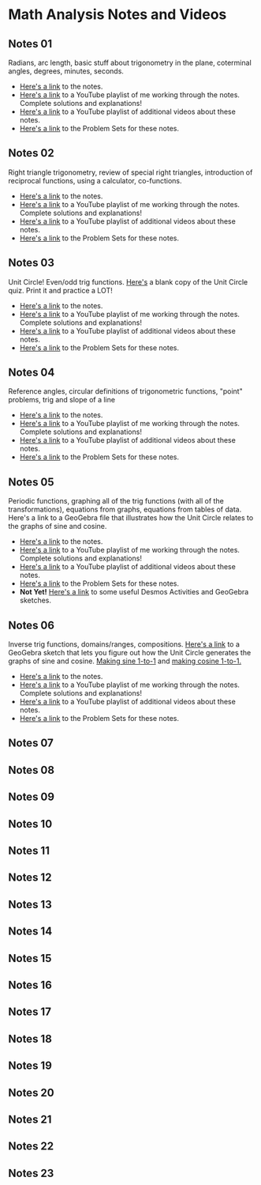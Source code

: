 # Math Analysis Notes and Videos

## Notes 01
Radians, arc length, basic stuff about trigonometry in the plane, coterminal angles, degrees, minutes, seconds. 

* [Here's a link](https://docs.google.com/open?id=0B11F_FpivrRiOWMxZDUwY2YtNmUyYy00MjY0LWE1OTItMjRiMTgxNWI4Yzg3) to the notes.
* [Here's a link](https://www.youtube.com/playlist?list=PL6iwkLfBjZiyYvkmJm0jZsvpSiyFUuaAQ) to a YouTube playlist of me working through the notes.  Complete solutions and explanations!
* [Here's a link](http://www.youtube.com/playlist?list=PL9943437C63EE9802) to a YouTube playlist of additional videos about these notes.
* [Here's a link](https://drive.google.com/file/d/0B11F_FpivrRiN0hQa2FJZGkzcms/edit?usp=sharing) to the Problem Sets for these notes.

## Notes 02
Right triangle trigonometry, review of special right triangles, introduction of reciprocal functions, using a calculator, co-functions.

* [Here's a link](https://docs.google.com/open?id=0B11F_FpivrRiNzcxMGIwMTItZTczMS00ZTYxLTgwYzAtMGI0MjI4ZjM0MGI1) to the notes.
* [Here's a link](https://www.youtube.com/playlist?list=PL6iwkLfBjZiyXHUGuExc6gmDd_SnWxIS4) to a YouTube playlist of me working through the notes.  Complete solutions and explanations!
* [Here's a link](http://www.youtube.com/playlist?list=PL6iwkLfBjZizVBQsFGdaNGeHwgB1wqM2D) to a YouTube playlist of additional videos about these notes.
* [Here's a link](https://drive.google.com/file/d/0B11F_FpivrRiOWtxLXlhb2dfd00/edit?usp=sharing) to the Problem Sets for these notes.

## Notes 03
Unit Circle!  Even/odd trig functions.  [Here's](https://docs.google.com/file/d/0B11F_FpivrRiYTBRNlZpMHpnTVE/edit?resourcekey=0-80ORxkbvOeBKS1U63BdUJw) a blank copy of the Unit Circle quiz.  Print it and practice a LOT!

* [Here's a link](https://docs.google.com/open?id=0B11F_FpivrRiOTBmMzM1NWEtNzVkMC00ODBkLWI3YWEtZmU3Y2RhZWM0ZWNh) to the notes.
* [Here's a link](https://www.youtube.com/playlist?list=PL6iwkLfBjZiyyMHn3yANicu1nDZhRfugd) to a YouTube playlist of me working through the notes.  Complete solutions and explanations!
* [Here's a link](https://www.youtube.com/playlist?list=PL6iwkLfBjZixmNbhWR_N51KBUBveHTWA0) to a YouTube playlist of additional videos about these notes.
* [Here's a link](https://drive.google.com/file/d/0B11F_FpivrRiZElDeWp4SmVWbW8/edit?usp=sharing) to the Problem Sets for these notes.

## Notes 04
Reference angles, circular definitions of trigonometric functions, "point" problems, trig and slope of a line

* [Here's a link](https://docs.google.com/open?id=0B11F_FpivrRiNWE2ODU0NzMtMzMxNS00MjZiLTk4YmUtODQzOTc2YTY1NjE1) to the notes.
* [Here's a link](https://www.youtube.com/playlist?list=PL6iwkLfBjZiyQjVrmELGX6R4vpcaImoKP) to a YouTube playlist of me working through the notes.  Complete solutions and explanations!
* [Here's a link](https://www.youtube.com/playlist?list=PL6iwkLfBjZiylnST5e0WBCNB2v1mp03p3) to a YouTube playlist of additional videos about these notes.
* [Here's a link](https://drive.google.com/file/d/0B11F_FpivrRiaHpNVXZzWkg1dU0/edit?usp=sharing) to the Problem Sets for these notes.

## Notes 05
Periodic functions, graphing all of the trig functions (with all of the transformations), equations from graphs, equations from tables of data.    Here's a link to a GeoGebra file that illustrates how the Unit Circle relates to the graphs of sine and cosine.

* [Here's a link](https://docs.google.com/open?id=0B11F_FpivrRiMDhhY2FkYjEtNzRkYy00NmNjLWJjMTQtOGNkMDhkOWNhZjI5) to the notes.
* [Here's a link](https://www.youtube.com/playlist?list=PL6iwkLfBjZiziCVyHtaTqXS9OjerMJL52) to a YouTube playlist of me working through the notes.  Complete solutions and explanations!
* [Here's a link](http://www.youtube.com/playlist?list=PL08AC52BF1DE8873E) to a YouTube playlist of additional videos about these notes.
* [Here's a link](https://drive.google.com/file/d/0B11F_FpivrRidEtPcFZmRnhBaEk/edit?usp=sharing) to the Problem Sets for these notes.
* **Not Yet!** [Here's a link]() to some useful Desmos Activities and GeoGebra sketches. 

## Notes 06
Inverse trig functions, domains/ranges, compositions.  [Here's a link](https://www.geogebra.org/classic/zuwcvhjw) to a GeoGebra sketch that lets you figure out how the Unit Circle generates the graphs of sine and cosine.  [Making sine 1-to-1](https://www.geogebra.org/m/zuxnvrnd) and [making cosine 1-to-1.](https://www.geogebra.org/m/d9ykkrtv)

* [Here's a link](https://docs.google.com/open?id=0B11F_FpivrRiMTI1NDNkNzEtYmUzYS00ODZmLWI1MTMtMzE3YTcxMzY5NTU0) to the notes.
* [Here's a link](https://www.youtube.com/playlist?list=PL6iwkLfBjZixxI88xqIKaN3DS_6-4BN_Q) to a YouTube playlist of me working through the notes.  Complete solutions and explanations!
* [Here's a link](https://www.youtube.com/playlist?list=PL6iwkLfBjZizTp1VBTBOntF7gfypaoed9) to a YouTube playlist of additional videos about these notes.
* [Here's a link](https://drive.google.com/file/d/0B11F_FpivrRiQ01XOWxiSWdZRnc/edit?usp=sharing) to the Problem Sets for these notes.

## Notes 07

## Notes 08

## Notes 09

## Notes 10

## Notes 11

## Notes 12

## Notes 13

## Notes 14

## Notes 15

## Notes 16

## Notes 17

## Notes 18

## Notes 19

## Notes 20

## Notes 21

## Notes 22

## Notes 23
